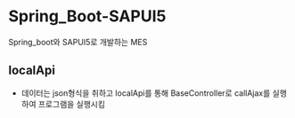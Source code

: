 # Spring_Boot-SAPUI5
Spring_boot와 SAPUI5로 개발하는 MES

## localApi
 * 데이터는 json형식을 취하고 localApi를 통해 BaseController로 callAjax를 실행하여 프로그램을 실행시킴

